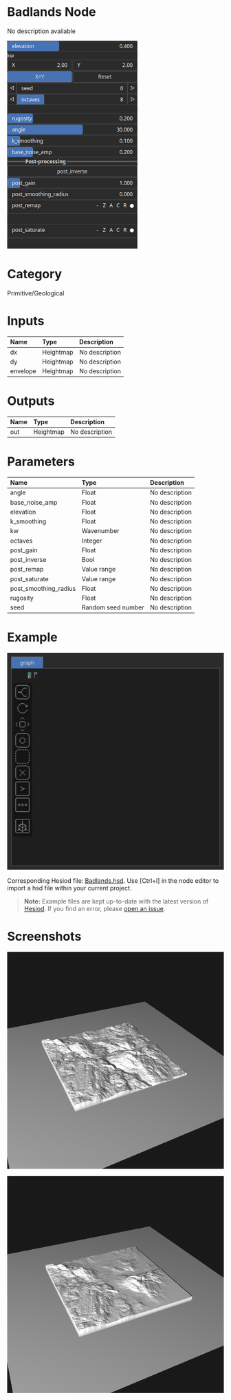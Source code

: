 
Badlands Node
=============


No description available



![img](../../images/nodes/Badlands_settings.png)


# Category


Primitive/Geological
# Inputs

|Name|Type|Description|
| :--- | :--- | :--- |
|dx|Heightmap|No description|
|dy|Heightmap|No description|
|envelope|Heightmap|No description|

# Outputs

|Name|Type|Description|
| :--- | :--- | :--- |
|out|Heightmap|No description|

# Parameters

|Name|Type|Description|
| :--- | :--- | :--- |
|angle|Float|No description|
|base_noise_amp|Float|No description|
|elevation|Float|No description|
|k_smoothing|Float|No description|
|kw|Wavenumber|No description|
|octaves|Integer|No description|
|post_gain|Float|No description|
|post_inverse|Bool|No description|
|post_remap|Value range|No description|
|post_saturate|Value range|No description|
|post_smoothing_radius|Float|No description|
|rugosity|Float|No description|
|seed|Random seed number|No description|

# Example


![img](../../images/nodes/Badlands_hsd_example.png)

Corresponding Hesiod file: [Badlands.hsd](../../examples/Badlands.hsd). Use [Ctrl+I] in the node editor to import a hsd file within your current project. 

> **Note:** Example files are kept up-to-date with the latest version of [Hesiod](https://github.com/otto-link/Hesiod).
> If you find an error, please [open an issue](https://github.com/otto-link/Hesiod/issues).

  
# Screenshots

![img](../../images/nodes/Badlands_wiki0.png)

![img](../../images/nodes/Badlands_wiki1.png)